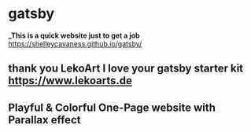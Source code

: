 # gatsby
**_This is a quick website just to get a job**
https://shelleycavaness.github.io/gatsby/

## thank you LekoArt I love your gatsby starter kit https://www.lekoarts.de
## Playful & Colorful One-Page website with Parallax effect
